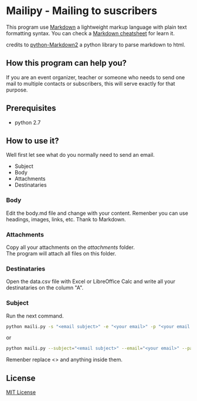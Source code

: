 # Mailipy - Mailing to suscribers
This program use [Markdown](https://en.wikipedia.org/wiki/Markdown) a lightweight markup language with plain text formatting syntax. You can check a [Markdown cheatsheet](https://github.com/adam-p/markdown-here/wiki/Markdown-Cheatsheet) for learn it.

credits to [python-Markdown2](https://github.com/trentm/python-markdown2) a python library to parse markdown to html.

## How this program can help you?
If you are an event organizer, teacher or someone who needs to send one mail to multiple contacts or subscribers, this will serve exactly for that purpose.

## Prerequisites
* python 2.7

## How to use it?
Well first let see what do you normally need to send an email.

* Subject
* Body
* Attachments
* Destinataries

### Body
Edit the body.md file and change with your content. Remenber you can use headings, images, links, etc. Thank to Markdown.

### Attachments
Copy all your attachments on the *attachments* folder.   
The program will attach all files on this folder.

### Destinataries
Open the data.csv file with Excel or LibreOffice Calc and write all your destinataries on the column "A".

### Subject
Run the next command.

``` bash
python maili.py -s "<email subject>" -e "<your email>" -p "<your email password>"
```
or
``` bash
python maili.py --subject="<email subject>" --email="<your email>" --password="<your email password>"
```

Remenber replace <> and anything inside them.

## License

[MIT License](https://github.com/GudarJs/Mailipy/blob/master/LICENSE)
